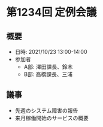 # 第1234回 定例会議

## 概要
- 日時: 2021/10/23 13:00-14:00
- 参加者
  - A部: 澤田課長、鈴木
  - B部: 高橋課長、三浦

## 議事
- 先週のシステム障害の報告
- 来月稼働開始のサービスの概要
